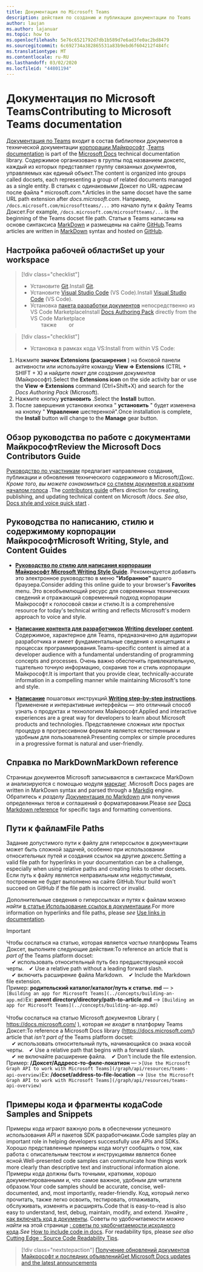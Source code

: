 ```yaml
---
title: Документация по Microsoft Teams
description: действия по созданию и публикации документации по Teams
author: laujan
ms.author: lajanuar
ms.topic: how to
ms.openlocfilehash: 5e76c6521792d7db1b589d7e6ad3fe0ac2bd8479
ms.sourcegitcommit: 6c692734a382865531a83b9ebd6f604212f484fc
ms.translationtype: MT
ms.contentlocale: ru-RU
ms.lasthandoff: 03/02/2020
ms.locfileid: "44801194"
---
```

# <a name="contributing-to-microsoft-teams-documentation"></a><span data-ttu-id="2698b-103">Документация по Microsoft Teams</span><span class="sxs-lookup"><span data-stu-id="2698b-103">Contributing to Microsoft Teams documentation</span></span>

<span data-ttu-id="2698b-104">[Документация по Teams](/microsoftteams/platform/overview) входит в состав библиотеки документов в технической документации [корпорации Майкрософт](https://docs.microsoft.com/) .</span><span class="sxs-lookup"><span data-stu-id="2698b-104">[Teams documentation](/microsoftteams/platform/overview) is part of the [Microsoft Docs](https://docs.microsoft.com/) technical documentation library.</span></span> <span data-ttu-id="2698b-105">Содержимое организовано в группы под названием доксетс, каждый из которых представляет группу связанных документов, управляемых как единый объект.</span><span class="sxs-lookup"><span data-stu-id="2698b-105">The content is organized into groups called docsets, each representing a group of related documents managed as a single entity.</span></span> <span data-ttu-id="2698b-106">В статьях с одинаковыми Доксет по URL-адресам после файла \* <span></span> microsoft.com.\*.</span><span class="sxs-lookup"><span data-stu-id="2698b-106">Articles in the same docset have the same URL path extension after *docs<span></span>.microsoft.com*.</span></span>  <span data-ttu-id="2698b-107">Например, `/docs.microsoft.com/microsoftteams/...` это начало пути к файлу Teams Доксет.</span><span class="sxs-lookup"><span data-stu-id="2698b-107">For example,  `/docs.microsoft.com/microsoftteams/...`   is the beginning of the Teams docset file path.</span></span> <span data-ttu-id="2698b-108">Статьи в Teams написаны на основе синтаксиса [MarkDown](#markdown-reference) и размещены на сайте [GitHub](https://github.com/MicrosoftDocs/msteams-docs/tree/master/msteams-platform).</span><span class="sxs-lookup"><span data-stu-id="2698b-108">Teams articles are written in  [MarkDown](#markdown-reference) syntax and hosted on [GitHub](https://github.com/MicrosoftDocs/msteams-docs/tree/master/msteams-platform).</span></span>

## <a name="set-up-your-workspace"></a><span data-ttu-id="2698b-109">Настройка рабочей области</span><span class="sxs-lookup"><span data-stu-id="2698b-109">Set up your workspace</span></span>

> [!div class="checklist"]
>
> * <span data-ttu-id="2698b-110">Установите [Git](https://git-scm.com/book/en/v2/Getting-Started-Installing-Git).</span><span class="sxs-lookup"><span data-stu-id="2698b-110">Install [Git](https://git-scm.com/book/en/v2/Getting-Started-Installing-Git).</span></span>
> * <span data-ttu-id="2698b-111">Установите [Visual Studio Code](https://code.visualstudio.com/) (VS Code).</span><span class="sxs-lookup"><span data-stu-id="2698b-111">Install [Visual Studio Code](https://code.visualstudio.com/) (VS Code).</span></span>
> * <span data-ttu-id="2698b-112">Установка [пакета разработки документов](https://marketplace.visualstudio.com/items?itemName=docsmsft.docs-authoring-pack) непосредственно из VS Code Marketplace</span><span class="sxs-lookup"><span data-stu-id="2698b-112">Install [Docs Authoring Pack](https://marketplace.visualstudio.com/items?itemName=docsmsft.docs-authoring-pack) directly from the VS Code Marketplace</span></span>
<br><span data-ttu-id="2698b-113">&emsp;&emsp;также</span><span class="sxs-lookup"><span data-stu-id="2698b-113">&emsp;&emsp; or</span></span>

> [!div class="checklist"]
>
> * <span data-ttu-id="2698b-114">Установка в рамках кода VS:</span><span class="sxs-lookup"><span data-stu-id="2698b-114">Install from within VS Code:</span></span>

   1. <span data-ttu-id="2698b-115">Нажмите **значок Extensions (расширения** ) на боковой панели активности или используйте команду **View => Extensions** (CTRL + SHIFT + X) и найдите *пакет для создания документов* (Майкрософт).</span><span class="sxs-lookup"><span data-stu-id="2698b-115">Select the **Extensions icon** on the side activity bar or use the **View => Extensions** command (Ctrl+Shift+X) and search for the *Docs Authoring Pack* (Microsoft).</span></span>
   1. <span data-ttu-id="2698b-116">Нажмите кнопку **установить** .</span><span class="sxs-lookup"><span data-stu-id="2698b-116">Select the **Install** button.</span></span>
   1. <span data-ttu-id="2698b-117">После завершения установки кнопка " **установить** " будет изменена на кнопку " **Управление** шестеренкой".</span><span class="sxs-lookup"><span data-stu-id="2698b-117">Once installation is complete, the **Install** button will change to the **Manage** gear button.</span></span>

## <a name="review-the-microsoft-docs-contributors-guide"></a><span data-ttu-id="2698b-118">Обзор руководства по работе с документами Майкрософт</span><span class="sxs-lookup"><span data-stu-id="2698b-118">Review the Microsoft Docs Contributors Guide</span></span>

<span data-ttu-id="2698b-119">[Руководство по участникам](/contribute) предлагает направление создания, публикации и обновления технического содержимого в Microsoft/Докс. *Кроме того, вы можете ознакомиться* [со стилем документов и кратким началом голоса](/contribute/style-quick-start) .</span><span class="sxs-lookup"><span data-stu-id="2698b-119">The [contributors guide](/contribute) offers direction for creating, publishing, and updating technical content on Microsoft /docs. *See also*, [Docs style and voice quick start](/contribute/style-quick-start) .</span></span>

## <a name="microsoft-writing-style-and-content-guides"></a><span data-ttu-id="2698b-120">Руководства по написанию, стилю и содержимому корпорации Майкрософт</span><span class="sxs-lookup"><span data-stu-id="2698b-120">Microsoft Writing, Style, and Content Guides</span></span>

* <span data-ttu-id="2698b-121">**[Руководство по стилю для написания корпорации Майкрософт](/style-guide/welcome)**.</span><span class="sxs-lookup"><span data-stu-id="2698b-121">**[Microsoft Writing Style Guide](/style-guide/welcome)**.</span></span> <span data-ttu-id="2698b-122">Рекомендуется добавить это электронное руководство в меню **"Избранное"** вашего браузера.</span><span class="sxs-lookup"><span data-stu-id="2698b-122">Consider adding this online guide  to your browser's **Favorites** menu.</span></span> <span data-ttu-id="2698b-123">Это всеобъемлющий ресурс для современных технических сведений и отражающий современный подход корпорации Майкрософт к голосовой связи и стилю.</span><span class="sxs-lookup"><span data-stu-id="2698b-123">It is a comprehensive resource for today's technical writing and reflects Microsoft's modern approach to voice and style.</span></span>

* <span data-ttu-id="2698b-124">**[Написание контента для разработчиков](/style-guide/developer-content/)**.</span><span class="sxs-lookup"><span data-stu-id="2698b-124">**[Writing developer content](/style-guide/developer-content/)**.</span></span> <span data-ttu-id="2698b-125">Содержимое, характерное для Teams, предназначено для аудитории разработчика и имеет фундаментальные сведения о концепциях и процессах программирования.</span><span class="sxs-lookup"><span data-stu-id="2698b-125">Teams-specific content is aimed at a developer audience with a fundamental understanding of programming concepts and processes.</span></span> <span data-ttu-id="2698b-126">Очень важно обеспечить привлекательную, тщательно точную информацию, сохранив тон и стиль корпорации Майкрософт.</span><span class="sxs-lookup"><span data-stu-id="2698b-126">It is important that you provide clear, technically-accurate information in a compelling manner while maintaining Microsoft's tone and style.</span></span>

* <span data-ttu-id="2698b-127">**[Написание](/style-guide/procedures-instructions/writing-step-by-step-instructions)** пошаговых инструкций.</span><span class="sxs-lookup"><span data-stu-id="2698b-127">**[Writing step-by-step instructions](/style-guide/procedures-instructions/writing-step-by-step-instructions)**.</span></span> <span data-ttu-id="2698b-128">Применение и интерактивные интерфейсы — это отличный способ узнать о продуктах и технологиях Майкрософт.</span><span class="sxs-lookup"><span data-stu-id="2698b-128">Applied and interactive experiences are a great way for developers to learn about Microsoft products and technologies.</span></span> <span data-ttu-id="2698b-129">Представление сложных или простых процедур в прогрессивном формате является естественным и удобным для пользователей.</span><span class="sxs-lookup"><span data-stu-id="2698b-129">Presenting complex or simple procedures in a progressive format is natural and user-friendly.</span></span>

## <a name="markdown-reference"></a><span data-ttu-id="2698b-130">Справка по MarkDown</span><span class="sxs-lookup"><span data-stu-id="2698b-130">MarkDown reference</span></span>

 <span data-ttu-id="2698b-131">Страницы документов Microsoft записываются в синтаксисе MarkDown и анализируются с помощью модуля [маркдиг](https://github.com/lunet-io/markdig) .</span><span class="sxs-lookup"><span data-stu-id="2698b-131">Microsoft Docs pages are written in MarkDown syntax and parsed through a [Markdig](https://github.com/lunet-io/markdig) engine.</span></span> <span data-ttu-id="2698b-132">Обратитесь к *разделу* [Документация по Markdown](/contribute/markdown-reference) для получения определенных тегов и соглашений о форматировании.</span><span class="sxs-lookup"><span data-stu-id="2698b-132">Please *see* [Docs Markdown reference](/contribute/markdown-reference) for specific tags and formatting conventions.</span></span>

## <a name="file-paths"></a><span data-ttu-id="2698b-133">Пути к файлам</span><span class="sxs-lookup"><span data-stu-id="2698b-133">File Paths</span></span>

<span data-ttu-id="2698b-134">Задание допустимого пути к файлу для гиперссылок в документации может быть сложной задачей, особенно при использовании относительных путей и создания ссылок на другие доксетс.</span><span class="sxs-lookup"><span data-stu-id="2698b-134">Setting a valid file path for hyperlinks in your documentation can be a challenge, especially when using relative paths and creating links to other docsets.</span></span>  <span data-ttu-id="2698b-135">Если путь к файлу является неправильным или недопустимым, построение не будет выполнено на сайте GitHub.</span><span class="sxs-lookup"><span data-stu-id="2698b-135">Your build won't succeed on GitHub if the file path is incorrect or invalid.</span></span>

<span data-ttu-id="2698b-136">Дополнительные сведения о гиперссылках и путях к файлам можно *найти* [в статье Использование ссылок в документации](/contribute/how-to-write-links).</span><span class="sxs-lookup"><span data-stu-id="2698b-136">For more information on  hyperlinks and file paths, please *see* [Use links in documentation](/contribute/how-to-write-links).</span></span>

>[!IMPORTANT]
> <span data-ttu-id="2698b-137">Чтобы сослаться на статью, которая является *частью* платформы Teams Доксет, выполните следующие действия:</span><span class="sxs-lookup"><span data-stu-id="2698b-137">To reference an article that is *part of* the Teams platform docset:</span></span><br>
> <span data-ttu-id="2698b-138">&emsp;&#x2714; использовать относительный путь без предшествующей косой черты.</span><span class="sxs-lookup"><span data-stu-id="2698b-138">&emsp;&#x2714; Use a relative path without a leading forward slash.</span></span><br>
> <span data-ttu-id="2698b-139">&emsp;&#x2714; включить расширение файла Markdown.</span><span class="sxs-lookup"><span data-stu-id="2698b-139">&emsp;&#x2714; Include the Markdown file extension.</span></span><br>
><span data-ttu-id="2698b-140">Пример: **родительский каталог/каталог/путь к статье. md** — >`[Building an app for Microsoft Teams](../concepts/building-an-app.md)`</span><span class="sxs-lookup"><span data-stu-id="2698b-140">Ex:  **parent directory/directory/path-to-article.md** —> `[Building an app for Microsoft Teams](../concepts/building-an-app.md)`</span></span> <br><br>
> <span data-ttu-id="2698b-141">Чтобы сослаться на статью Microsoft документов Library ( <https://docs.microsoft.com/> ), которая *не входит* в платформу Teams Доксет:</span><span class="sxs-lookup"><span data-stu-id="2698b-141">To reference a Microsoft Docs library (<https://docs.microsoft.com/>) article that *isn't part of* the Teams platform docset:</span></span><br>
> <span data-ttu-id="2698b-142">&emsp;&#x2714; использовать относительный путь, начинающийся со знака косой черты.</span><span class="sxs-lookup"><span data-stu-id="2698b-142">&emsp;&#x2714; Use a relative path that begins with a forward slash.</span></span><br>
> <span data-ttu-id="2698b-143">&emsp;&#x2714; не включайте расширение файла.</span><span class="sxs-lookup"><span data-stu-id="2698b-143">&emsp;&#x2714; Don't include the file extension.</span></span> <br> <span data-ttu-id="2698b-144">Пример: **/Доксет/Аддресс-то-филе-локатион** — >`[Use the Microsoft Graph API to work with Microsoft Teams](/graph/api/resources/teams-api-overview)`</span><span class="sxs-lookup"><span data-stu-id="2698b-144">Ex:  **/docset/address-to-file-location** —> `[Use the Microsoft Graph API to work with Microsoft Teams](/graph/api/resources/teams-api-overview)`</span></span>
>

## <a name="code-samples-and-snippets"></a><span data-ttu-id="2698b-145">Примеры кода и фрагменты кода</span><span class="sxs-lookup"><span data-stu-id="2698b-145">Code Samples and Snippets</span></span>

<span data-ttu-id="2698b-146">Примеры кода играют важную роль в обеспечении успешного использования API и пакетов SDK разработчиками.</span><span class="sxs-lookup"><span data-stu-id="2698b-146">Code samples play an important role in helping developers successfully use APIs and SDKs.</span></span> <span data-ttu-id="2698b-147">Хорошо представленные примеры кода могут сообщать о том, как работа с описательным текстом и инструкциями является более ясной.</span><span class="sxs-lookup"><span data-stu-id="2698b-147">Well-presented code samples can communicate how things work more clearly than descriptive text and instructional information alone.</span></span> <span data-ttu-id="2698b-148">Примеры кода должны быть точными, краткими, хорошо документированными и, что самое важное, удобным для читателя образом.</span><span class="sxs-lookup"><span data-stu-id="2698b-148">Your code samples should be accurate, concise, well-documented, and, most importantly, reader-friendly.</span></span> <span data-ttu-id="2698b-149">Код, который легко прочитать, также легко освоить, тестировать, отлаживать, обслуживать, изменять и расширять.</span><span class="sxs-lookup"><span data-stu-id="2698b-149">Code that is easy-to-read is also easy to understand, test, debug, maintain, modify, and extend.</span></span> <span data-ttu-id="2698b-150">*Узнайте* , [как включать код в документы](/contribute/code-in-docs). Советы по удобочитаемости *можно найти* на этой странице [: советы по удобочитаемости исходного кода](/archive/msdn-magazine/2014/october/cutting-edge-source-code-readability-tips).</span><span class="sxs-lookup"><span data-stu-id="2698b-150">*See* [How to include code in docs](/contribute/code-in-docs). For readability tips, please *see also* [Cutting Edge : Source Code Readability Tips](/archive/msdn-magazine/2014/october/cutting-edge-source-code-readability-tips).</span></span>

> [!div class="nextstepaction"]
> [<span data-ttu-id="2698b-151">Получение обновлений документов Майкрософт и последних объявлений</span><span class="sxs-lookup"><span data-stu-id="2698b-151">Get Microsoft Docs updates and the latest announcements</span></span>](/teamblog)
